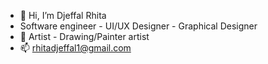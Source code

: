- 👋 Hi, I’m Djeffal Rhita
-  Software engineer - UI/UX Designer - Graphical Designer 
- 💞️ Artist - Drawing/Painter artist
- 📫 rhitadjeffal1@gmail.com
